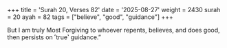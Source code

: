 +++
title = 'Surah 20, Verses 82'
date = '2025-08-27'
weight = 2430
surah = 20
ayah = 82
tags = ["believe", "good", "guidance"]
+++

But I am truly Most Forgiving to whoever repents, believes, and does good, then persists on ˹true˺ guidance.”